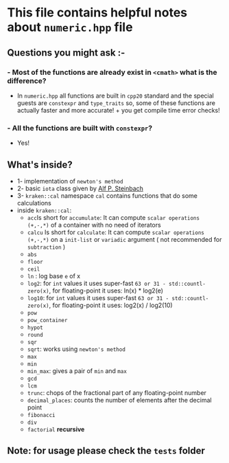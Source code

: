 # This file contains helpful notes about `numeric.hpp` file

## Questions you might ask :-

### - Most of the functions are already exist in `<cmath>` what is the difference?

- In `numeric.hpp` all functions are built in `cpp20` standard and the special guests are `constexpr` and `type_traits` so, some of these functions are actually faster and more accurate! + you get compile time error checks!

### - All the functions are built with `constexpr`?

- Yes!

## What's inside?

- 1- implementation of `newton's method`
- 2- basic `iota` class given by [Alf P. Steinbach][]
- 3- `kraken::cal` namespace `cal` contains functions that do some calculations
- inside `kraken::cal`:
  - `acc`Is short for `accumulate`: It can compute `scalar operations (+,-,*)` of a container with no need of iterators
  - `calcu` Is short for `calculate`: It can compute `scalar operations (+,-,*)` on a `init-list` or `variadic` argument ( not recommended for `subtraction` )
  - `abs`
  - `floor`
  - `ceil`
  - `ln` : log base `e` of x
  - `log2`: for `int` values it uses super-fast `63 or 31 - std::countl-zero(x)`, for floating-point it uses: ln(x) * log2(e)
  - `log10`: for `int` values it uses super-fast `63 or 31 - std::countl-zero(x)`, for floating-point it uses: log2(x) / log2(10)
  - `pow`
  - `pow_container`
  - `hypot`
  - `round`
  - `sqr`
  - `sqrt`: works using `newton's method`
  - `max`
  - `min`
  - `min_max`: gives a pair of `min` and `max`
  - `gcd`
  - `lcm`
  - `trunc`: chops of the fractional part of any floating-point number
  - `decimal_places`: counts the number of elements after the decimal point
  - `fibonacci`
  - `div`
  - `factorial` **recursive**

## Note: for usage please check the `tests` folder

[Alf P. Steinbach]: https://github.com/alf-p-steinbach
